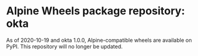 # Alpine Wheels package repository: okta

As of 2020-10-19 and okta 1.0.0, Alpine-compatible wheels are available on PyPI. This repository will no longer be updated.
